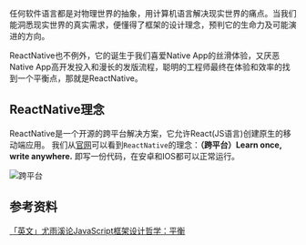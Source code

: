 任何软件语言都是对物理世界的抽象，用计算机语言解决现实世界的痛点。当我们能洞悉现实世界的真实需求，便懂得了框架的设计理念，预判它的生命力及可能演进的方向。

ReactNative也不例外，它的诞生于我们喜爱Native App的丝滑体验，又厌恶Native App高开发投入和漫长的发版流程，聪明的工程师最终在体验和效率的找到一个平衡点，那就是ReactNative。


## ReactNative理念

ReactNative是一个开源的跨平台解决方案，它允许React(JS语言)创建原生的移动端应用。
我们从[官网](https://reactnative.dev/)可以看到`ReactNative`的理念：**（跨平台）Learn once, write anywhere.** 即写一份代码，在安卓和IOS都可以正常运行。

<img src="https://cdn.jsdelivr.net/gh/reactnativecn/react-native-website@gh-pages/docs/assets/diagram_ios-android-views.svg" alt="跨平台">


## 参考资料

[「英文」尤雨溪论JavaScript框架设计哲学：平衡](https://www.bilibili.com/video/BV134411c7Sk?from=search&seid=17404881291635824595)
